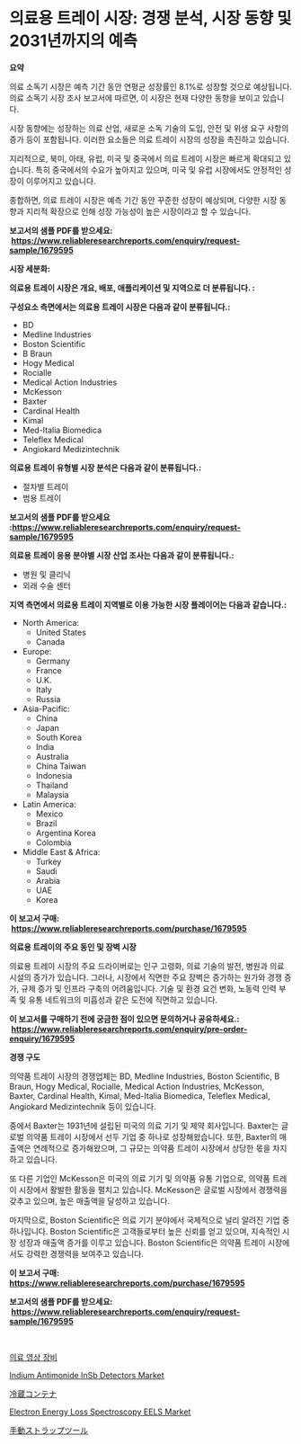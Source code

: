 <p><h1>의료용 트레이 시장: 경쟁 분석, 시장 동향 및 2031년까지의 예측</h1></p><p><strong>요약</strong></p>
<p><p>의료 소독기 시장은 예측 기간 동안 연평균 성장률인 8.1%로 성장할 것으로 예상됩니다. 의료 소독기 시장 조사 보고서에 따르면, 이 시장은 현재 다양한 동향을 보이고 있습니다.</p><p>시장 동향에는 성장하는 의료 산업, 새로운 소독 기술의 도입, 안전 및 위생 요구 사항의 증가 등이 포함됩니다. 이러한 요소들은 의료 트레이 시장의 성장을 촉진하고 있습니다.</p><p>지리적으로, 북미, 아태, 유럽, 미국 및 중국에서 의료 트레이 시장은 빠르게 확대되고 있습니다. 특히 중국에서의 수요가 높아지고 있으며, 미국 및 유럽 시장에서도 안정적인 성장이 이루어지고 있습니다.</p><p>종합하면, 의료 트레이 시장은 예측 기간 동안 꾸준한 성장이 예상되며, 다양한 시장 동향과 지리적 확장으로 인해 성장 가능성이 높은 시장이라고 할 수 있습니다.</p></p>
<p><strong>보고서의 샘플 PDF를 받으세요: &nbsp;<a href="https://www.reliableresearchreports.com/enquiry/request-sample/1679595">https://www.reliableresearchreports.com/enquiry/request-sample/1679595</a></strong></p>
<p><strong>시장 세분화:</strong></p>
<p><strong> 의료용 트레이 시장은 개요, 배포, 애플리케이션 및 지역으로 더 분류됩니다. :</strong></p>
<p><strong>구성요소 측면에서는 의료용 트레이 시장은 다음과 같이 분류됩니다.:</strong></p>
<p><ul><li>BD</li><li>Medline Industries</li><li>Boston Scientific</li><li>B Braun</li><li>Hogy Medical</li><li>Rocialle</li><li>Medical Action Industries</li><li>McKesson</li><li>Baxter</li><li>Cardinal Health</li><li>Kimal</li><li>Med-Italia Biomedica</li><li>Teleflex Medical</li><li>Angiokard Medizintechnik</li></ul></p>
<p><strong> 의료용 트레이 유형별 시장 분석은 다음과 같이 분류됩니다.:</strong></p>
<p><ul><li>절차별 트레이</li><li>범용 트레이</li></ul></p>
<p><strong>보고서의 샘플 PDF를 받으세요 :<a href="https://www.reliableresearchreports.com/enquiry/request-sample/1679595">https://www.reliableresearchreports.com/enquiry/request-sample/1679595</a></strong></p>
<p><strong> 의료용 트레이 응용 분야별 시장 산업 조사는 다음과 같이 분류됩니다.:</strong></p>
<p><ul><li>병원 및 클리닉</li><li>외래 수술 센터</li></ul></p>
<p><strong>지역 측면에서 의료용 트레이 지역별로 이용 가능한 시장 플레이어는 다음과 같습니다.:</strong></p>
<p><ul>
    <li>
        North America:
        <ul>
            <li>United States</li>
            <li>Canada</li>
        </ul>
    </li>
    <li>
        Europe:
        <ul>
            <li>Germany</li>
            <li>France</li>
            <li>U.K.</li>
            <li>Italy</li>
            <li>Russia</li>
        </ul>
    </li>
    <li>
        Asia-Pacific:
        <ul>
            <li>China</li>
            <li>Japan</li>
            <li>South Korea</li>
            <li>India</li>
            <li>Australia</li>
            <li>China Taiwan</li>
            <li>Indonesia</li>
            <li>Thailand</li>
            <li>Malaysia</li>
        </ul>
    </li>
    <li>
        Latin America:
        <ul>
            <li>Mexico</li>
            <li>Brazil</li>
            <li>Argentina Korea</li>
            <li>Colombia</li>
        </ul>
    </li>
    <li>
        Middle East & Africa:
        <ul>
            <li>Turkey</li>
            <li>Saudi</li>
            <li>Arabia</li>
            <li>UAE</li>
            <li>Korea</li>
        </ul>
    </li>
    </ul></p>
<p><strong>이 보고서 구매: &nbsp;<a href="https://www.reliableresearchreports.com/purchase/1679595">https://www.reliableresearchreports.com/purchase/1679595</a></strong></p>
<p><strong>의료용 트레이의 주요 동인 및 장벽 시장</strong></p>
<p><p>의료용 트레이 시장의 주요 드라이버로는 인구 고령화, 의료 기술의 발전, 병원과 의료 시설의 증가가 있습니다. 그러나, 시장에서 직면한 주요 장벽은 증가하는 원가와 경쟁 증가, 규제 증가 및 인프라 구축의 어려움입니다. 기술 및 환경 요건 변화, 노동력 인력 부족 및 유통 네트워크의 미흡성과 같은 도전에 직면하고 있습니다.</p></p>
<p><strong>이 보고서를 구매하기 전에 궁금한 점이 있으면 문의하거나 공유하세요.: &nbsp;<a href="https://www.reliableresearchreports.com/enquiry/pre-order-enquiry/1679595">https://www.reliableresearchreports.com/enquiry/pre-order-enquiry/1679595</a></strong></p>
<p><strong>경쟁 구도</strong></p>
<p><p>의약품 트레이 시장의 경쟁업체는 BD, Medline Industries, Boston Scientific, B Braun, Hogy Medical, Rocialle, Medical Action Industries, McKesson, Baxter, Cardinal Health, Kimal, Med-Italia Biomedica, Teleflex Medical, Angiokard Medizintechnik 등이 있습니다. </p><p>중에서 Baxter는 1931년에 설립된 미국의 의료 기기 및 제약 회사입니다. Baxter는 글로벌 의약품 트레이 시장에서 선두 기업 중 하나로 성장해왔습니다. 또한, Baxter의 매출액은 연례적으로 증가해왔으며, 그 규모는 의약품 트레이 시장에서 상당한 몫을 차지하고 있습니다.</p><p>또 다른 기업인 McKesson은 미국의 의료 기기 및 의약품 유통 기업으로, 의약품 트레이 시장에서 활발한 활동을 펼치고 있습니다. McKesson은 글로벌 시장에서 경쟁력을 갖추고 있으며, 높은 매출액을 달성하고 있습니다.</p><p>마지막으로, Boston Scientific은 의료 기기 분야에서 국제적으로 널리 알려진 기업 중 하나입니다. Boston Scientific은 고객들로부터 높은 신뢰를 얻고 있으며, 지속적인 시장 성장과 매출액 증가를 이루고 있습니다. Boston Scientific은 의약품 트레이 시장에서도 강력한 경쟁력을 보여주고 있습니다.</p></p>
<p><strong>이 보고서 구매: &nbsp; <a href="https://www.reliableresearchreports.com/purchase/1679595">https://www.reliableresearchreports.com/purchase/1679595</a></strong></p>
<p><strong>보고서의 샘플 PDF를 받으세요: &nbsp;<a href="https://www.reliableresearchreports.com/enquiry/request-sample/1679595">https://www.reliableresearchreports.com/enquiry/request-sample/1679595</a></strong><strong></strong></p>
<p>&nbsp;</p>
<p><p><a href="https://github.com/xvz497517413/Market-Research-Report-List-1/blob/main/4143362185696.md">의료 영상 장비</a></p><p><a href="https://github.com/mahnoor2003/Market-Research-Report-List-3/blob/main/indium-antimonide-insb-detectors-market.md">Indium Antimonide InSb Detectors Market</a></p><p><a href="https://medium.com/@sandeepayare180/%E5%86%B7%E8%94%B5%E3%82%B3%E3%83%B3%E3%83%86%E3%83%8A%E5%B8%82%E5%A0%B4-%E5%B8%82%E5%A0%B4cagr-%E5%B8%82%E5%A0%B4%E5%8B%95%E5%90%91-%E6%88%90%E9%95%B7%E6%88%A6%E7%95%A5%E3%81%AB%E9%96%A2%E3%81%99%E3%82%8B%E6%B4%9E%E5%AF%9F-ad234fee8837">冷蔵コンテナ</a></p><p><a href="https://github.com/BryceTownsendr/Market-Research-Report-List-3/blob/main/electron-energy-loss-spectroscopy-eels-market.md">Electron Energy Loss Spectroscopy EELS Market</a></p><p><a href="https://medium.com/@yvettelesch/%E3%83%9E%E3%83%8B%E3%83%A5%E3%82%A2%E3%83%AB%E3%82%B9%E3%83%88%E3%83%A9%E3%83%83%E3%83%94%E3%83%B3%E3%82%B0%E3%83%84%E3%83%BC%E3%83%AB%E5%B8%82%E5%A0%B4%E3%81%AE%E3%82%A4%E3%83%B3%E3%82%B5%E3%82%A4%E3%83%88-%E5%B8%82%E5%A0%B4%E5%8B%95%E5%90%91-%E6%88%90%E9%95%B7-2024%E5%B9%B4%E3%81%8B%E3%82%892031%E5%B9%B4%E3%81%BE%E3%81%A7%E3%81%AE%E4%BA%88%E6%B8%AC-fb6ca0e9cae1">手動ストラップツール</a></p></p>